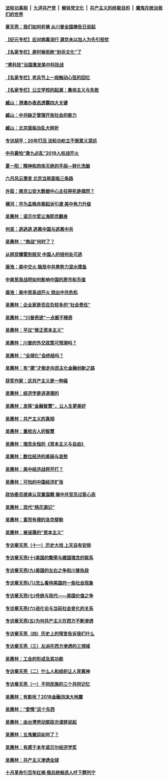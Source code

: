 

####  [法轮功真相](../../../../basic/blob/master/README.md?t=06302031) &nbsp;|&nbsp; [九评共产党](../../../../9ping.md/blob/master/README.md?t=06302031) &nbsp;|&nbsp; [解体党文化](../../../../jtdwh.md/blob/master/README.md?t=06302031)  &nbsp;|&nbsp; [共产主义的终极目的](../../../../gczydzjmd.md/blob/master/README.md?t=06302031) &nbsp;|&nbsp; [魔鬼在统治我们的世界](../../../../mgztzwmdsj.md/blob/master/README.md?t=06302031) 

#### [章天亮：我们如何祈祷 从川普全国祷告日说起](../pages/nsc423/n11944627.md?t=06302031) 

#### [【纪元专栏】应对病毒流行 渥京未以加人为先引担忧](../pages/nsc423/n11875714.md?t=06302031) 

#### [【名家专栏】是时候拒绝“封杀文化”了](../pages/nsc423/n11814093.md?t=06302031) 

#### [“黑科技”治国激发美中科技战](../pages/nsc423/n11638056.md?t=06302031) 

#### [【名家专栏】老兵节上一段触动心弦的回忆](../pages/nsc423/n11646016.md?t=06302031) 

#### [【名家专栏】公立学校的起源：集体主义与失败](../pages/nsc423/n11601833.md?t=06302031) 

#### [臧山：港澳办表态透露四大关键](../pages/nsc423/n11421628.md?t=06302031) 

#### [臧山：中共缺乏管理开放社会的能力](../pages/nsc423/n11407457.md?t=06302031) 

#### [臧山：北京面临治乱大转折](../pages/nsc423/n11406895.md?t=06302031) 

#### [专访胡平：20年打压 法轮功屹立不倒意义深远](../pages/nsc423/n11398800.md?t=06302031) 

#### [中共最怕“逢九必乱”2019人权战开火](../pages/nsc423/n11385248.md?t=06302031) 

#### [夏一阳：精神和肉体灭绝的手段—转化洗脑](../pages/nsc423/n11368250.md?t=06302031) 

#### [六月风云激变 北京当局面临三条路](../pages/nsc423/n11313668.md?t=06302031) 

#### [许茹：南京公安大数据中心主任猝死是偶然？](../pages/nsc423/n11064744.md?t=06302031) 

#### [横河：华为孟晚舟案起诉引渡 美中角力升级](../pages/nsc423/n11027230.md?t=06302031) 

#### [吴惠林：诺贝尔奖让海耶克翻身](../pages/nsc423/n10890049.md?t=06302031) 

#### [何坚：逃逃逃 逃离中国与逃离中共](../pages/nsc423/n10592891.md?t=06302031) 

#### [吴惠林：“商战”何时了？](../pages/nsc423/n10573558.md?t=06302031) 

#### [从网贷爆雷到股灾 中国人的钱何处可逃](../pages/nsc423/n10572800.md?t=06302031) 

#### [唐浩：美中交火 隐现中共黑势力混水摸鱼](../pages/nsc423/n10544040.md?t=06302031) 

#### [中美贸易战将如何影响中国的房市和币值](../pages/nsc423/n10543697.md?t=06302031) 

#### [唐浩：美中贸易战开火 烧出中共危机](../pages/nsc423/n10540126.md?t=06302031) 

#### [吴惠林：企业家是否应负较多的“社会责任”](../pages/nsc423/n10535022.md?t=06302031) 

#### [吴惠林：“川普奇迹”一点都不稀奇](../pages/nsc423/n10512808.md?t=06302031) 

#### [吴惠林：平议“修正资本主义”](../pages/nsc423/n10495724.md?t=06302031) 

#### [吴惠林：川普的外交政策可预测吗？](../pages/nsc423/n10462387.md?t=06302031) 

#### [吴惠林：“全球化”会终结吗？](../pages/nsc423/n10452838.md?t=06302031) 

#### [吴惠林：有“德”才能走向民主化金融创新之路](../pages/nsc423/n10432292.md?t=06302031) 

#### [获奖作家：这共产主义是一种癌](../pages/nsc423/n10431541.md?t=06302031) 

#### [吴惠林：经济学是讲道德的](../pages/nsc423/n10398014.md?t=06302031) 

#### [吴惠林：发挥“金融智慧”，让人生更美好](../pages/nsc423/n10375019.md?t=06302031) 

#### [吴惠林：共产主义的真相](../pages/nsc423/n10351394.md?t=06302031) 

#### [吴惠林：重拾古人的智慧](../pages/nsc423/n10337691.md?t=06302031) 

#### [吴惠林：理念永恒的《资本主义与自由》](../pages/nsc423/n10316274.md?t=06302031) 

#### [吴惠林：数位经济的美丽与哀愁](../pages/nsc423/n10292946.md?t=06302031) 

#### [吴惠林：美中经济战将开打？](../pages/nsc423/n10258825.md?t=06302031) 

#### [吴惠林：可怕的中国经济扩张](../pages/nsc423/n10219147.md?t=06302031) 

#### [政协委员提承认双重国籍 揭中共官员过客心态](../pages/nsc423/n10208809.md?t=06302031) 

#### [吴惠林：现代“桃花源记”](../pages/nsc423/n10185234.md?t=06302031) 

#### [吴惠林：富而有德的洛克斐勒](../pages/nsc423/n10142264.md?t=06302031) 

#### [吴惠林：被诬蔑的“资本主义”](../pages/nsc423/n10124816.md?t=06302031) 

#### [专访章天亮（十一）历史大戏 上天自有安排](../pages/nsc423/n10094905.md?t=06302031) 

#### [专访章天亮(十)美国的繁荣与建国理念的联系](../pages/nsc423/n10094899.md?t=06302031) 

#### [专访章天亮(九)美国的左右之争和川普执政](../pages/nsc423/n10094889.md?t=06302031) 

#### [专访章天亮(八)怎么看待美国的一些社会现象](../pages/nsc423/n10094857.md?t=06302031) 

#### [专访章天亮(七)传统与现代——美国价值之争](../pages/nsc423/n10093140.md?t=06302031) 

#### [专访章天亮(六)进化论与当前社会变化的关系](../pages/nsc423/n10092036.md?t=06302031) 

#### [专访章天亮(五)为何共产主义在西方不断渗透](../pages/nsc423/n10083620.md?t=06302031) 

#### [专访章天亮（四）历史上的预言告诉我们什么](../pages/nsc423/n10083606.md?t=06302031) 

#### [专访章天亮（三）左派在西方渗透的三领域](../pages/nsc423/n10081115.md?t=06302031) 

#### [吴惠林：工会的形成及其功能](../pages/nsc423/n10080633.md?t=06302031) 

#### [专访章天亮（二）什么人和组织让人背离神](../pages/nsc423/n10076637.md?t=06302031) 

#### [专访章天亮（一）不同民族的三个共同记忆](../pages/nsc423/n10074188.md?t=06302031) 

#### [吴惠林：有影呒？2018金融泡沫大地震](../pages/nsc423/n10040534.md?t=06302031) 

#### [吴惠林：“爱情”这个东西](../pages/nsc423/n10019423.md?t=06302031) 

#### [吴惠林：由台湾劳动部政次请辞说起](../pages/nsc423/n9979679.md?t=06302031) 

#### [吴惠林：五鬼搬运如何了？](../pages/nsc423/n9925338.md?t=06302031) 

#### [吴惠林：有感于本年诺贝尔经济学奖](../pages/nsc423/n9871883.md?t=06302031) 

#### [吴惠林：共产主义渗透全球](../pages/nsc423/n9812748.md?t=06302031) 

#### [十月革命引百年红祸 俄总统候选人吁下葬列宁](../pages/nsc423/n9810182.md?t=06302031) 

